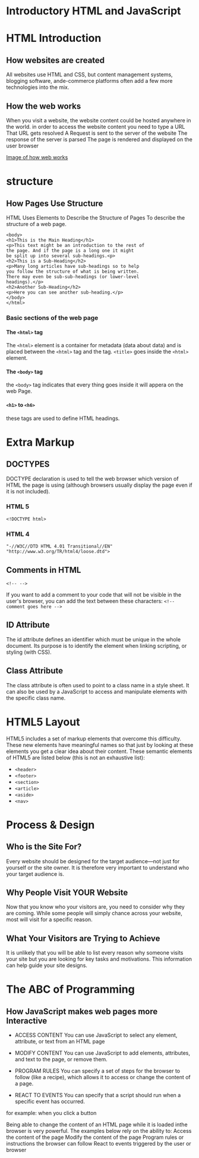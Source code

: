 
# Introductory HTML and JavaScript 

# HTML Introduction

## How websites are created

All websites use HTML and CSS, but content management systems, blogging software, ande-commerce platforms often add a few more technologies into the mix.

## How the web works

When you visit a website, the website content could be hosted anywhere in the world. in order to access the website content you need to type a URL
That URL gets resolved A Request is sent to the server of the website The response of the server is parsed The page is rendered and displayed on the user browser

[Image of how web works](img/how-the-web-works-big-picture.jpg)

# structure

## How Pages Use Structure

HTML Uses Elements to Describe the Structure of Pages To describe the structure of a web page. 

```<html>
<body>
<h1>This is the Main Heading</h1>
<p>This text might be an introduction to the rest of
the page. And if the page is a long one it might
be split up into several sub-headings.<p>
<h2>This is a Sub-Heading</h2>
<p>Many long articles have sub-headings so to help
you follow the structure of what is being written.
There may even be sub-sub-headings (or lower-level
headings).</p>
<h2>Another Sub-Heading</h2>
<p>Here you can see another sub-heading.</p>
</body>
</html>
```
### Basic sections of the web page

#### The `<html>` tag

The `<html>` element is a container for metadata (data about data) and is placed between the `<html>` tag and the <body> tag. `<title>` goes inside the `<html>` element.

#### The `<body>` tag

the `<body>` tag indicates that every thing goes inside it will appera on the web Page.

#### `<h1>` to `<h6>`

these tags are used to define HTML headings.

# Extra Markup

## DOCTYPES

DOCTYPE declaration is used to tell the web browser which version of HTML the page is using (although browsers usually display the page even if it is not included).

### HTML 5
`<!DOCTYPE html>`
 

### HTML 4
```<!DOCTYPE html PUBLIC
"-//W3C//DTD HTML 4.01 Transitional//EN"
"http://www.w3.org/TR/html4/loose.dtd">
```

## Comments in HTML

`<!-- -->`

If you want to add a comment to your code that will not be visible in the user's browser, you can add the text between these characters:
`<!-- comment goes here -->`

## ID Attribute
The id attribute defines an identifier which must be unique in the whole document. Its purpose is to identify the element when linking scripting, or styling (with CSS).

## Class Attribute

The class attribute is often used to point to a class name in a style sheet. It can also be used by a JavaScript to access and manipulate elements with the specific class name.

# HTML5 Layout

HTML5 includes a set of markup elements that overcome this difficulty. These new elements have meaningful names so that just by looking at these elements you get a clear idea about their content. These semantic elements of HTML5 are listed below (this is not an exhaustive list):

- `<header>`
- `<footer>`
- `<section>`
- `<article>`
- `<aside>`
- `<nav>`

# Process & Design

## Who is the Site For?

Every website should be designed for the target audience—not just for yourself or the site owner. It is therefore very important to understand who your target audience is.

## Why People Visit YOUR Website

Now that you know who your visitors are, you need to consider why they are coming. While some people will simply chance across your website, most will visit for a specific reason.

## What Your Visitors are Trying to Achieve

It is unlikely that you will be able to list every reason why someone visits your site but you are looking for key tasks and motivations. This information can help guide your site designs.



# The ABC of Programming

## How JavaScript makes web pages more Interactive

- ACCESS CONTENT
You can use JavaScript to select any element, attribute, or text from an HTML page

- MODIFY CONTENT
You can use JavaScript to add elements, attributes, and text to the page, or remove them.

- PROGRAM RULES
You can specify a set of steps for the browser to follow (like a recipe), which allows it to access or change the content of a page.

- REACT TO EVENTS
You can specify that a script should run when a specific event has occurred.

for example: when you click a button 

Being able to change the content of an HTML page while it is loaded inthe browser is very powerful. The examples below rely on the ability to: Access the content of the page
Modify the content of the page Program rules or instructions the browser can follow React to events triggered by the user or browser